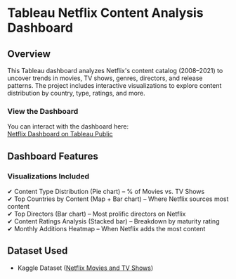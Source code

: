 # Tableau Netflix Content Analysis Dashboard  

## Overview 
This Tableau dashboard analyzes Netflix's content catalog (2008–2021) to uncover trends in movies, TV shows, genres, directors, and release patterns. The project includes interactive visualizations to explore content distribution by country, type, ratings, and more.  

### View the Dashboard
You can interact with the dashboard here:  
[Netflix Dashboard on Tableau Public]([YOUR_TABLEAU_PUBLIC_LINK](https://public.tableau.com/views/NetflixShowsAnalysis_17428269753140/Dashboard1?:language=en-US&publish=yes&:sid=&:redirect=auth&:display_count=n&:origin=viz_share_link))

## Dashboard Features

### Visualizations Included
✔ Content Type Distribution (Pie chart) – % of Movies vs. TV Shows  
✔ Top Countries by Content (Map + Bar chart) – Where Netflix sources most content  
✔ Top Directors (Bar chart) – Most prolific directors on Netflix  
✔ Content Ratings Analysis (Stacked bar) – Breakdown by maturity rating  
✔ Monthly Additions Heatmap – When Netflix adds the most content  

## Dataset Used 
- Kaggle Dataset ([Netflix Movies and TV Shows]((https://www.kaggle.com/datasets/ariyoomotade/netflix-data-cleaning-analysis-and-visualization/data)))
